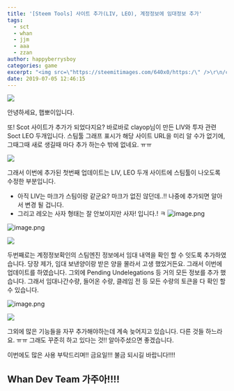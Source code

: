 ```yaml
---
title: '[Steem Tools] 사이트 추가(LIV, LEO), 계정정보에 임대정보 추가'
tags:
  - sct
  - whan
  - jjm
  - aaa
  - zzan
author: happyberrysboy
categories: game
excerpt: "<img src=\"https://steemitimages.com/640x0/https:/\" />\r\n/cdn.steemitimages.com/DQmbo4bis7WgjdVYdXR9VbzWdzh2aCXw2JFVKfruYNCNV4G/wdt.png)  안녕하세요, 햅뽀이입니다.  또! Scot 사이트가 추가가 되었다지요? 바로바로 clayop님이 만든 LIV와 투자 관련 Soct LEO 두개입니다. 스팀툴 그래프 표시가 해당 사이트 URL을 미리 알 수가 없기에....."
date: 2019-07-05 12:46:15
---
```


![](https://steemitimages.com/640x0/https://cdn.steemitimages.com/DQmbo4bis7WgjdVYdXR9VbzWdzh2aCXw2JFVKfruYNCNV4G/wdt.png)

안녕하세요, 햅뽀이입니다.

또! Scot 사이트가 추가가 되었다지요? 바로바로 clayop님이 만든 LIV와 투자 관련 Soct LEO 두개입니다. 스팀툴 그래프 표시가 해당 사이트 URL을 미리 알 수가 없기에, 그때그때 새로 생길때 마다 추가 하는수 밖에 없네요. ㅠㅠ 

![](https://ipfs.busy.org/ipfs/QmUKxtLW5JEnqaaAnwiLc9kFK1BqpcMGoFKTF7JLKcvJqy)

그래서 이번에 추가된 첫번째 업데이트는 LIV, LEO 두개 사이트에 스팀툴이 나오도록 수정한 부분입니다.

- 아직 LIV는 마크가 스팀이랑 같군요? 마크가 없진 않던데..!! 나중에 추가되면 알아서 변경 될 겁니다.
- 그리고 레오는 사자 형태는 잘 안보이지만 사자! 입니다.! ㅋ
![image.png](https://files.steempeak.com/file/steempeak/happyberrysboy/tEfu6BpY-image.png)

![image.png](https://files.steempeak.com/file/steempeak/happyberrysboy/cTWKtQkO-image.png)

![](https://ipfs.busy.org/ipfs/QmUKxtLW5JEnqaaAnwiLc9kFK1BqpcMGoFKTF7JLKcvJqy)

두번째로는 계정정보확인의 스팀엔진 정보에서 임대 내역을 확인 할 수 잇도록 추가하였습니다. 당장 제가, 임대 보낸양이랑 받은 양을 몰라서 고생 했었거든요. 그래서 이번에 업데이트를 하였습니다. 그외에 Pending Undelegations 등 거의 모든 정보를 추가 했습니다. 그래서 임대나간수량, 들어온 수량, 클레임 전 등 모든 수량의 토큰을 다 확인 할 수 있습니다.

![image.png](https://files.steempeak.com/file/steempeak/happyberrysboy/LWMuyjkQ-image.png)

![](https://ipfs.busy.org/ipfs/QmUKxtLW5JEnqaaAnwiLc9kFK1BqpcMGoFKTF7JLKcvJqy)

그외에 많은 기능들을 자꾸 추가해야하는데 계속 늦어지고 있습니다. 다른 것들 하느라요. ㅠㅠ 그래도 꾸준히 하고 있다는 것!! 알아주셨으면 좋겠습니다.

이번에도 많은 사용 부탁드리며!!
금요일!!! 불금 되시길 바랍니다!!!!

## Whan Dev Team 가주아!!!!